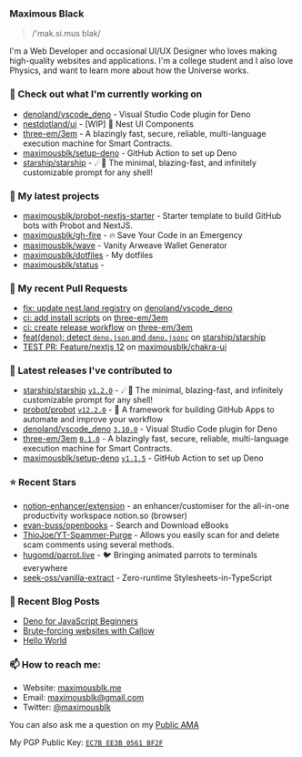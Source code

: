 ### Maximous Black

> /'mak.si.mus blak/

I'm a Web Developer and occasional UI/UX Designer who loves making high-quality websites and applications. I'm a college
student and I also love Physics, and want to learn more about how the Universe works.

### 👷 Check out what I'm currently working on

- [denoland/vscode_deno](https://github.com/denoland/vscode_deno) - Visual Studio Code plugin for Deno
- [nestdotland/ui](https://github.com/nestdotland/ui) - [WIP] 💄 Nest UI Components
- [three-em/3em](https://github.com/three-em/3em) - A blazingly fast, secure, reliable, multi-language execution machine for Smart Contracts.
- [maximousblk/setup-deno](https://github.com/maximousblk/setup-deno) - GitHub Action to set up Deno
- [starship/starship](https://github.com/starship/starship) - ☄🌌️  The minimal, blazing-fast, and infinitely customizable prompt for any shell!

### 🌱 My latest projects

- [maximousblk/probot-nextjs-starter](https://github.com/maximousblk/probot-nextjs-starter) - Starter template to build GitHub bots with Probot and NextJS.
- [maximousblk/gh-fire](https://github.com/maximousblk/gh-fire) - 🔥 Save Your Code in an Emergency
- [maximousblk/wave](https://github.com/maximousblk/wave) - Vanity Arweave Wallet Generator
- [maximousblk/dotfiles](https://github.com/maximousblk/dotfiles) - My dotfiles
- [maximousblk/status](https://github.com/maximousblk/status) - 

### 🔨 My recent Pull Requests

- [fix: update nest.land registry](https://github.com/denoland/vscode_deno/pull/602) on [denoland/vscode_deno](https://github.com/denoland/vscode_deno)
- [ci: add install scripts](https://github.com/three-em/3em/pull/83) on [three-em/3em](https://github.com/three-em/3em)
- [ci: create release workflow](https://github.com/three-em/3em/pull/75) on [three-em/3em](https://github.com/three-em/3em)
- [feat(deno): detect `deno.json` and `deno.jsonc`](https://github.com/starship/starship/pull/3220) on [starship/starship](https://github.com/starship/starship)
- [TEST PR: Feature/nextjs 12](https://github.com/maximousblk/chakra-ui/pull/2) on [maximousblk/chakra-ui](https://github.com/maximousblk/chakra-ui)

### 🔭 Latest releases I've contributed to

- [starship/starship](https://github.com/starship/starship) [`v1.2.0`](https://github.com/starship/starship/releases/tag/v1.2.0) - ☄🌌️  The minimal, blazing-fast, and infinitely customizable prompt for any shell!
- [probot/probot](https://github.com/probot/probot) [`v12.2.0`](https://github.com/probot/probot/releases/tag/v12.2.0) - 🤖 A framework for building GitHub Apps to automate and improve your workflow
- [denoland/vscode_deno](https://github.com/denoland/vscode_deno) [`3.10.0`](https://github.com/denoland/vscode_deno/releases/tag/3.10.0) - Visual Studio Code plugin for Deno
- [three-em/3em](https://github.com/three-em/3em) [`0.1.0`](https://github.com/three-em/3em/releases/tag/0.1.0) - A blazingly fast, secure, reliable, multi-language execution machine for Smart Contracts.
- [maximousblk/setup-deno](https://github.com/maximousblk/setup-deno) [`v1.1.5`](https://github.com/maximousblk/setup-deno/releases/tag/v1.1.5) - GitHub Action to set up Deno

### ⭐ Recent Stars

- [notion-enhancer/extension](https://github.com/notion-enhancer/extension) - an enhancer/customiser for the all-in-one productivity workspace notion.so (browser)
- [evan-buss/openbooks](https://github.com/evan-buss/openbooks) - Search and Download eBooks
- [ThioJoe/YT-Spammer-Purge](https://github.com/ThioJoe/YT-Spammer-Purge) - Allows you easily scan for and delete scam comments using several methods.
- [hugomd/parrot.live](https://github.com/hugomd/parrot.live) - 🐦  Bringing animated parrots to terminals everywhere
- [seek-oss/vanilla-extract](https://github.com/seek-oss/vanilla-extract) - Zero-runtime Stylesheets-in-TypeScript

### 📰 Recent Blog Posts

- [Deno for JavaScript Beginners](https://maximousblk.me/posts/deno-for-javascript-beginners)
- [Brute-forcing websites with Callow](https://maximousblk.me/posts/callow-bruteforce-tool)
- [Hello World](https://maximousblk.me/posts/hello-world)

### 📫 How to reach me:

- Website: [maximousblk.me](https://maximousblk.me/)
- Email: [maximousblk@gmail.com](mailto:maximousblk@gmail.com)
- Twitter: [@maximousblk](https://twitter.com/maximousblk)

You can also ask me a question on my [Public AMA](https://github.com/maximousblk/maximousblk/discussions/new?category=ama)

My PGP Public Key: [`EC7B EE3B 0561 BF2F`](https://keybase.io/maximousblk/pgp_keys.asc)
